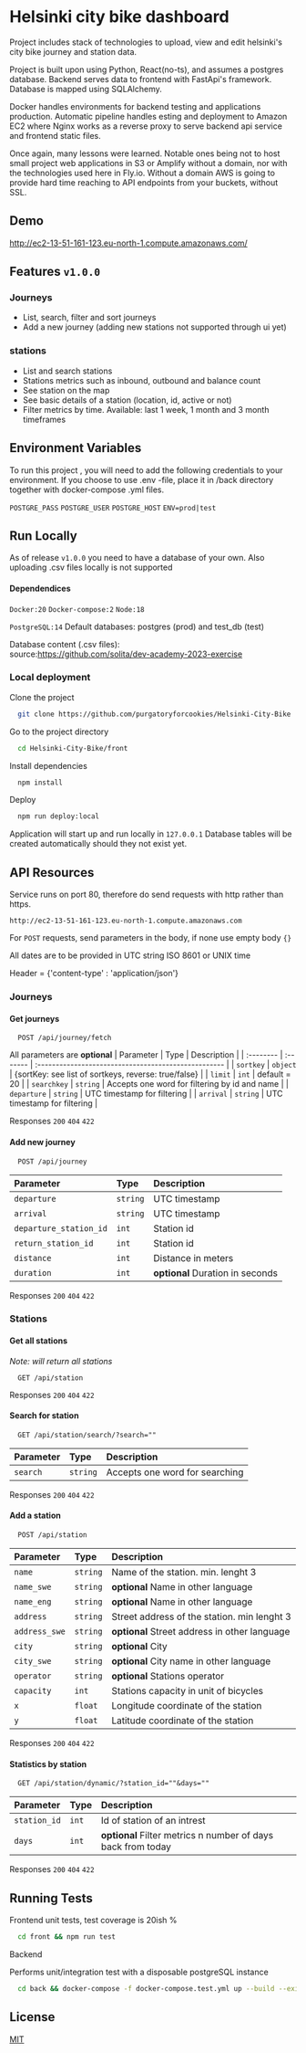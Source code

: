
# Helsinki city bike dashboard

Project includes stack of technologies to upload, 
view and edit helsinki's city bike
journey and station data. 

Project is built upon using Python, React(no-ts), and assumes a postgres database.
Backend serves data to frontend with FastApi's framework. 
Database is mapped using SQLAlchemy.

Docker handles environments for backend testing and applications production. 
Automatic pipeline handles esting and deployment 
to Amazon EC2 where Nginx works
as a reverse proxy to serve backend api service and frontend static files.


Once again, many lessons were learned. Notable ones being not to host small project web applications
 in S3 or Amplify without a domain, nor with the technologies used here in Fly.io. Without a domain AWS is 
 going to provide hard time reaching to API endpoints from your buckets, without SSL.



## Demo

http://ec2-13-51-161-123.eu-north-1.compute.amazonaws.com/

## Features `v1.0.0`

### Journeys
- List, search, filter and sort journeys
- Add a new journey (adding new stations not supported through ui yet)

### stations
- List and search stations
- Stations metrics such as inbound, outbound and balance count
- See station on the map
- See basic details of a station (location, id, active or not)
- Filter metrics by time. Available: last 1 week, 1 month and 3 month timeframes



## Environment Variables

To run this project , you will need to add the following
credentials to your environment. If you choose to use .env -file, 
place it in /back directory together with docker-compose .yml files.

`POSTGRE_PASS`
`POSTGRE_USER`
`POSTGRE_HOST`
`ENV=prod|test`

## Run Locally
As of release `v1.0.0` you need to have a database of your own. 
Also uploading .csv files locally is not supported


#### Dependendices 

`Docker:20` `Docker-compose:2` `Node:18` 

`PostgreSQL:14`
Default databases: postgres (prod) and test_db (test)

Database content (.csv files):  
source:https://github.com/solita/dev-academy-2023-exercise



### Local deployment

Clone the project

```bash
  git clone https://github.com/purgatoryforcookies/Helsinki-City-Bike
```

Go to the project directory

```bash
  cd Helsinki-City-Bike/front
```

Install dependencies

```bash
  npm install
```

Deploy

```bash
  npm run deploy:local
```

Application will start up and run locally in `127.0.0.1`
Database tables will be created automatically should they not exist yet. 
## API Resources
Service runs on port 80, therefore do send requests with http rather than https.

`http://ec2-13-51-161-123.eu-north-1.compute.amazonaws.com`

For `POST` requests, send parameters in the body, if none use empty body `{}`

All dates are to be provided in UTC string ISO 8601 or UNIX time

Header = {'content-type' : 'application/json'}
### Journeys

#### Get journeys

```http
  POST /api/journey/fetch
```
All parameters are **optional**
| Parameter | Type     | Description                                          |
| :-------- | :------- | :--------------------------------------------------- |
| `sortkey` | `object` | {sortKey: see list of sortkeys, reverse: true/false} |
| `limit` | `int` | default = 20 |
| `searchkey` | `string` | Accepts one word for filtering by id and name |
| `departure` | `string` | UTC timestamp for filtering |
| `arrival` | `string` | UTC timestamp for filtering |

Responses `200` `404` `422` 


#### Add new journey

```http
  POST /api/journey
```

| Parameter | Type     | Description                                          |
| :-------- | :------- | :--------------------------------------------------- |
| `departure` | `string` | UTC timestamp |
| `arrival` | `string` | UTC timestamp |
| `departure_station_id` | `int` | Station id |
| `return_station_id` | `int` | Station id |
| `distance` | `int` | Distance in meters |
| `duration` | `int` | **optional** Duration in seconds |

Responses `200` `404` `422` 

### Stations

#### Get all stations
*Note: will return all stations*

```http
  GET /api/station
```
Responses `200` `404` `422` 

#### Search for station

```http
  GET /api/station/search/?search=""
```

| Parameter | Type     | Description                                          |
| :-------- | :------- | :--------------------------------------------------- |
| `search` | `string` | Accepts one word for searching |

Responses `200` `404` `422` 

#### Add a station

```http
  POST /api/station
```



| Parameter | Type     | Description                                          |
| :-------- | :------- | :--------------------------------------------------- |
| `name` | `string` | Name of the station. min. lenght 3 |
| `name_swe` | `string` | **optional** Name in other language |
| `name_eng` | `string` | **optional** Name in other language |
| `address` | `string` | Street address of the station. min lenght 3   |
| `address_swe` | `string` | **optional** Street address in other language |
| `city` | `string` | **optional** City |
| `city_swe` | `string` | **optional** City name in other language |
| `operator` | `string` | **optional** Stations operator |
| `capacity` | `int` | Stations capacity in unit of bicycles |
| `x` | `float` | Longitude coordinate of the station |
| `y` | `float` | Latitude coordinate of the station |

Responses `200` `404` `422` 

#### Statistics by station

```http
  GET /api/station/dynamic/?station_id=""&days=""
```

| Parameter | Type     | Description                                          |
| :-------- | :------- | :--------------------------------------------------- |
| `station_id` | `int` | Id of station of an intrest |
| `days` | `int` | **optional** Filter metrics n number of days back from today |


Responses `200` `404` `422`
## Running Tests

Frontend unit tests, test coverage is 20ish %

```bash
  cd front && npm run test
```

Backend

Performs unit/integration test with a disposable postgreSQL instance

```bash
  cd back && docker-compose -f docker-compose.test.yml up --build --exit-code-from app
```

## License

[MIT](https://choosealicense.com/licenses/mit/)

